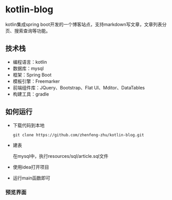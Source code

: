# kotlin-blog

kotlin集成spring boot开发的一个博客站点，支持markdown写文章，文章列表分页、搜索查询等功能。

## 技术栈

- 编程语言：kotlin
- 数据库：mysql
- 框架：Spring Boot
- 模板引擎：Freemarker
- 前端组件库：JQuery、Bootstrap、Flat UI、Mditor、DataTables
- 构建工具：gradle

## 如何运行

- 下载代码到本地

  ```
  git clone https://github.com/zhenfeng-zhu/kotlin-blog.git
  ```

- 建表

  在mysql中，执行resources/sql/article.sql文件

- 使用idea打开项目

- 运行main函数即可

### 预览界面

